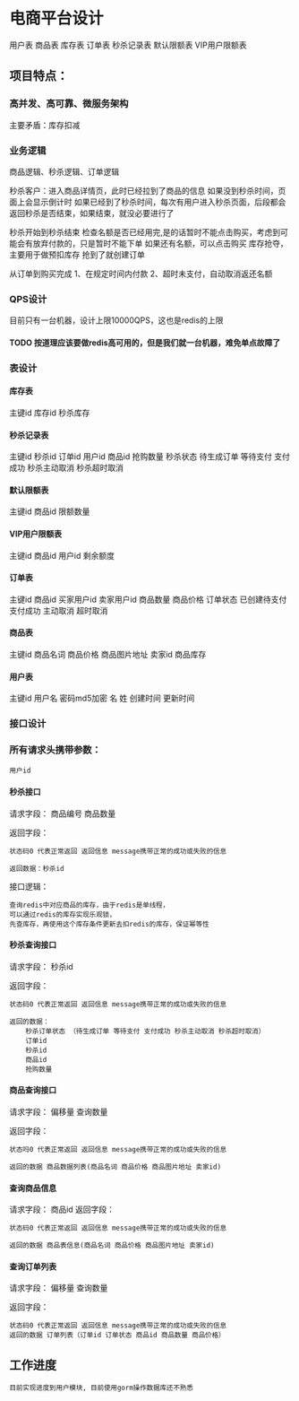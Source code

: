 # 电商平台设计
用户表 商品表 库存表 订单表 秒杀记录表 默认限额表 VIP用户限额表

## 项目特点：
### 高并发、高可靠、微服务架构
主要矛盾：库存扣减

### 业务逻辑
商品逻辑、秒杀逻辑、订单逻辑

秒杀客户：进入商品详情页，此时已经拉到了商品的信息
如果没到秒杀时间，页面上会显示倒计时
如果已经到了秒杀时间，每次有用户进入秒杀页面，后段都会返回秒杀是否结束，如果结束，就没必要进行了

秒杀开始到秒杀结束
检查名额是否已经用完,是的话暂时不能点击购买，考虑到可能会有放弃付款的，只是暂时不能下单
如果还有名额，可以点击购买
库存抢夺，主要用于做预扣库存
抢到了就创建订单

从订单到购买完成
1、在规定时间内付款
2、超时未支付，自动取消返还名额


### QPS设计
目前只有一台机器，设计上限10000QPS，这也是redis的上限

#### TODO 按道理应该要做redis高可用的，但是我们就一台机器，难免单点故障了

### 表设计
#### 库存表
主键id
库存id
秒杀库存

#### 秒杀记录表
主键id
秒杀id
订单id
用户id
商品id
抢购数量
秒杀状态 待生成订单 等待支付 支付成功 秒杀主动取消 秒杀超时取消

#### 默认限额表

主键id
商品id
限额数量

#### VIP用户限额表

主键id
商品id
用户id
剩余额度

#### 订单表

主键id
商品id
买家用户id
卖家用户id
商品数量
商品价格
订单状态 已创建待支付 支付成功 主动取消 超时取消


#### 商品表
主键id
商品名词
商品价格
商品图片地址
卖家id
商品库存


#### 用户表
主键id
用户名
密码md5加密
名
姓
创建时间
更新时间

### 接口设计
### 所有请求头携带参数：
    用户id

#### 秒杀接口
请求字段： 商品编号 商品数量

返回字段：

    状态码0 代表正常返回 返回信息 message携带正常的成功或失败的信息
    
    返回数据：秒杀id

接口逻辑：
    
    查询redis中对应商品的库存，由于redis是单线程，
    可以通过redis的库存实现乐观锁，
    先查库存，再使用这个库存条件更新去扣redis的库存，保证幂等性

#### 秒杀查询接口
请求字段： 秒杀id

返回字段： 

    状态码0 代表正常返回 返回信息 message携带正常的成功或失败的信息
    
    返回的数据： 
        秒杀订单状态 （待生成订单 等待支付 支付成功 秒杀主动取消 秒杀超时取消）
        订单id
        秒杀id
        商品id
        抢购数量

#### 商品查询接口
请求字段： 偏移量 查询数量

返回字段：
    
    状态吗0 代表正常返回 返回信息 message携带正常的成功或失败的信息
    
    返回的数据 商品数据列表(商品名词 商品价格 商品图片地址 卖家id)

#### 查询商品信息
请求字段： 商品id
返回字段：

    状态码0 代表正常返回 返回信息 message携带正常的成功或失败的信息

    返回的数据 商品表信息(商品名词 商品价格 商品图片地址 卖家id)

#### 查询订单列表
请求字段： 偏移量 查询数量

返回字段：

    状态码0 代表正常返回 返回信息 message携带正常的成功或失败的信息
    返回的数据 订单列表（订单id 订单状态 商品id 商品数量 商品价格）


## 工作进度
    目前实现进度到用户模块, 目前使用gorm操作数据库还不熟悉
